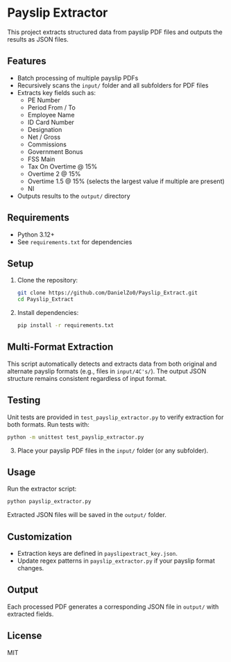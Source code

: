 # Payslip Extractor


This project extracts structured data from payslip PDF files and outputs the results as JSON files.

## Features
- Batch processing of multiple payslip PDFs
- Recursively scans the `input/` folder and all subfolders for PDF files
- Extracts key fields such as:
  - PE Number
  - Period From / To
  - Employee Name
  - ID Card Number
  - Designation
  - Net / Gross
  - Commissions
  - Government Bonus
  - FSS Main
  - Tax On Overtime @ 15%
  - Overtime 2 @ 15%
  - Overtime 1.5 @ 15% (selects the largest value if multiple are present)
  - NI
- Outputs results to the `output/` directory

## Requirements
- Python 3.12+
- See `requirements.txt` for dependencies

## Setup
1. Clone the repository:
   ```sh
   git clone https://github.com/DanielZo0/Payslip_Extract.git
   cd Payslip_Extract
   ```
2. Install dependencies:
   ```sh
   pip install -r requirements.txt
   ```

## Multi-Format Extraction
This script automatically detects and extracts data from both original and alternate payslip formats (e.g., files in `input/4C's/`). The output JSON structure remains consistent regardless of input format.

## Testing
Unit tests are provided in `test_payslip_extractor.py` to verify extraction for both formats. Run tests with:
```sh
python -m unittest test_payslip_extractor.py
```
3. Place your payslip PDF files in the `input/` folder (or any subfolder).

## Usage
Run the extractor script:
```sh
python payslip_extractor.py
```
Extracted JSON files will be saved in the `output/` folder.

## Customization
- Extraction keys are defined in `payslipextract_key.json`.
- Update regex patterns in `payslip_extractor.py` if your payslip format changes.

## Output
Each processed PDF generates a corresponding JSON file in `output/` with extracted fields.

## License
MIT
